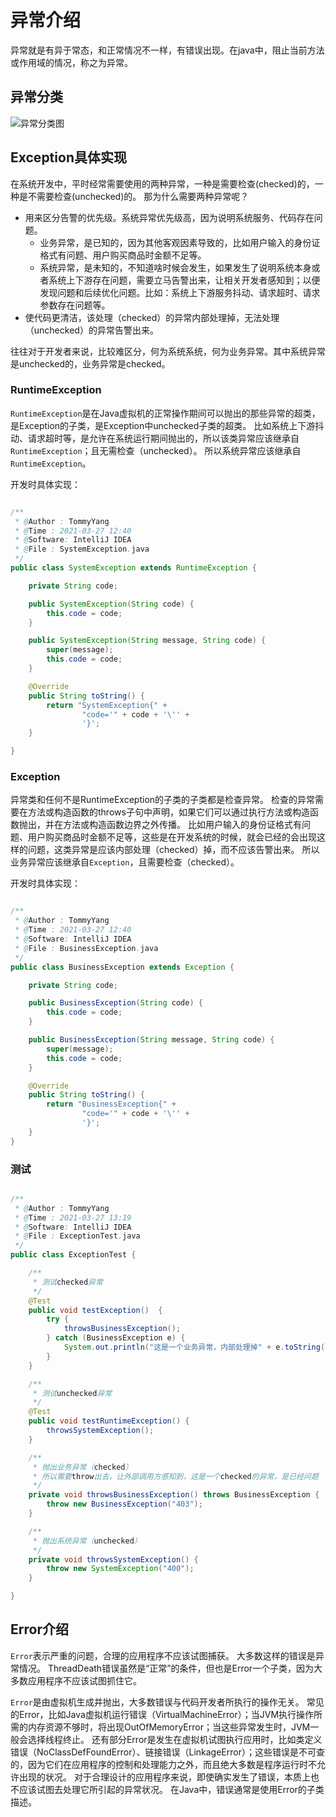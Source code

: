 # 异常介绍
异常就是有异于常态，和正常情况不一样，有错误出现。在java中，阻止当前方法或作用域的情况，称之为异常。

## 异常分类
![异常分类图](https://cdn.jsdelivr.net/gh/filess/img6@main/2021/03/27/1616860311636-a2466f2e-6bb2-437e-bd71-b2124af3fd89.png)

## Exception具体实现
在系统开发中，平时经常需要使用的两种异常，一种是需要检查(checked)的，一种是不需要检查(unchecked)的。
那为什么需要两种异常呢？
- 用来区分告警的优先级。系统异常优先级高，因为说明系统服务、代码存在问题。
    - 业务异常，是已知的，因为其他客观因素导致的，比如用户输入的身份证格式有问题、用户购买商品时金额不足等。
    - 系统异常，是未知的，不知道啥时候会发生，如果发生了说明系统本身或者系统上下游存在问题，需要立马告警出来，让相关开发者感知到；以便发现问题和后续优化问题。比如：系统上下游服务抖动、请求超时、请求参数存在问题等。
-  使代码更清洁，该处理（checked）的异常内部处理掉，无法处理（unchecked）的异常告警出来。

往往对于开发者来说，比较难区分，何为系统系统，何为业务异常。其中系统异常是unchecked的，业务异常是checked。

### RuntimeException
`RuntimeException`是在Java虚拟机的正常操作期间可以抛出的那些异常的超类，是Exception的子类，是Exception中unchecked子类的超类。
比如系统上下游抖动、请求超时等，是允许在系统运行期间抛出的，所以该类异常应该继承自`RuntimeException`；且无需检查（unchecked）。
所以系统异常应该继承自`RuntimeException`。

开发时具体实现：

```java

/**
 * @Author : TommyYang
 * @Time : 2021-03-27 12:40
 * @Software: IntelliJ IDEA
 * @File : SystemException.java
 */
public class SystemException extends RuntimeException {

    private String code;

    public SystemException(String code) {
        this.code = code;
    }

    public SystemException(String message, String code) {
        super(message);
        this.code = code;
    }

    @Override
    public String toString() {
        return "SystemException{" +
                "code='" + code + '\'' +
                '}';
    }

}

```

### Exception
异常类和任何不是RuntimeException的子类的子类都是检查异常。 检查的异常需要在方法或构造函数的throws子句中声明，如果它们可以通过执行方法或构造函数抛出，并在方法或构造函数边界之外传播。
比如用户输入的身份证格式有问题、用户购买商品时金额不足等，这些是在开发系统的时候，就会已经的会出现这样的问题，这类异常是应该内部处理（checked）掉，而不应该告警出来。
所以业务异常应该继承自`Exception`，且需要检查（checked）。

开发时具体实现：

```java

/**
 * @Author : TommyYang
 * @Time : 2021-03-27 12:40
 * @Software: IntelliJ IDEA
 * @File : BusinessException.java
 */
public class BusinessException extends Exception {

    private String code;

    public BusinessException(String code) {
        this.code = code;
    }

    public BusinessException(String message, String code) {
        super(message);
        this.code = code;
    }

    @Override
    public String toString() {
        return "BusinessException{" +
                "code='" + code + '\'' +
                '}';
    }
}

```

### 测试

```java

/**
 * @Author : TommyYang
 * @Time : 2021-03-27 13:19
 * @Software: IntelliJ IDEA
 * @File : ExceptionTest.java
 */
public class ExceptionTest {

    /**
     * 测试checked异常
     */
    @Test
    public void testException()  {
        try {
            throwsBusinessException();
        } catch (BusinessException e) {
            System.out.println("这是一个业务异常，内部处理掉" + e.toString());
        }
    }

    /**
     * 测试unchecked异常
     */
    @Test
    public void testRuntimeException() {
        throwsSystemException();
    }

    /**
     * 抛出业务异常（checked）
     * 所以需要throw出去，让外部调用方感知到，这是一个checked的异常，是已经问题
     */
    private void throwsBusinessException() throws BusinessException {
        throw new BusinessException("403");
    }

    /**
     * 抛出系统异常（unchecked）
     */
    private void throwsSystemException() {
        throw new SystemException("400");
    }

}

```

## Error介绍
`Error`表示严重的问题，合理的应用程序不应该试图捕获。 大多数这样的错误是异常情况。 ThreadDeath错误虽然是“正常”的条件，但也是Error一个子类，因为大多数应用程序不应该试图抓住它。

`Error`是由虚拟机生成并抛出，大多数错误与代码开发者所执行的操作无关。
常见的Error，比如Java虚拟机运行错误（VirtualMachineError）；当JVM执行操作所需的内存资源不够时，将出现OutOfMemoryError；当这些异常发生时，JVM一般会选择线程终止。
还有部分Error是发生在虚拟机试图执行应用时，比如类定义错误（NoClassDefFoundError）、链接错误（LinkageError）；这些错误是不可查的，因为它们在应用程序的控制和处理能力之外，而且绝大多数是程序运行时不允许出现的状况。
对于合理设计的应用程序来说，即使确实发生了错误，本质上也不应该试图去处理它所引起的异常状况。
在Java中，错误通常是使用Error的子类描述。






